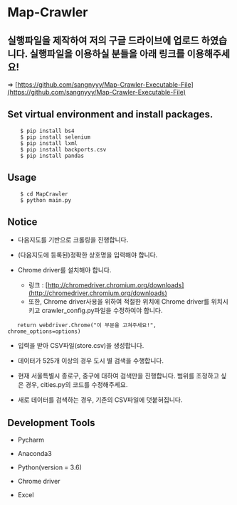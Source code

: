 # Map-Crawler

## 실행파일을 제작하여 저의 구글 드라이브에 업로드 하였습니다. 실행파일을 이용하실 분들을 아래 링크를 이용해주세요!
=> [https://github.com/sangnyyy/Map-Crawler-Executable-File](https://github.com/sangnyyy/Map-Crawler-Executable-File)

## Set virtual environment and install packages.

```
    $ pip install bs4
    $ pip install selenium
    $ pip install lxml
    $ pip install backports.csv
    $ pip install pandas
```

## Usage

```
    $ cd MapCrawler
    $ python main.py
```

## Notice
* 다음지도를 기반으로 크롤링을 진행합니다.

* (다음지도에 등록된)정확한 상호명을 입력해야 합니다.

* Chrome driver를 설치해야 합니다.
    * 링크 : [http://chromedriver.chromium.org/downloads](http://chromedriver.chromium.org/downloads)
    * 또한, Chrome driver사용을 위하여 적절한 위치에 Chrome driver를 위치시키고 crawler_config.py파일을 수정하여야 합니다.
   
```
   return webdriver.Chrome("이 부분을 고쳐주세요!", chrome_options=options)
```

* 입력을 받아 CSV파일(store.csv)을 생성합니다.

* 데이터가 525개 이상의 경우 도시 별 검색을 수행합니다.

* 현재 서울특별시 종로구, 중구에 대하여 검색만을 진행합니다. 범위를 조정하고 싶은 경우,
cities.py의 코드를 수정해주세요.

* 새로 데이터를 검색하는 경우, 기존의 CSV파일에 덧붙혀집니다.




## Development Tools

* Pycharm

* Anaconda3

* Python(version = 3.6)

* Chrome driver

* Excel
